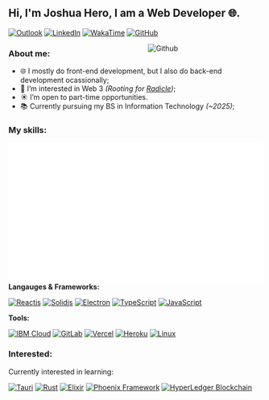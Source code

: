 <!--
  Attribution: https://github.com/onimur/onimur
-->

## Hi, I'm Joshua Hero, I am a Web Developer 🌐.

[![Outlook](https://img.shields.io/badge/-Outlook-0078D4?style=for-the-badge&logo=Microsoft-Outlook&logoColor=white)](mailto:jhdcrux@outlook.com)
[![LinkedIn](https://img.shields.io/badge/-LinkedIn-blue?style=for-the-badge&logo=Linkedin&logoColor=white)](https://www.linkedin.com/in/jhdcruz/)
[![WakaTime](https://img.shields.io/badge/-Wakatime-fff?style=for-the-badge&logo=Wakatime&logoColor=black)](https://wakatime.com/@jhdcruz)
[![GitHub](https://img.shields.io/badge/-Github-000?style=for-the-badge&logo=Github&logoColor=white)](https://github.com/jhdcruz)


<img width="45%" align="right" alt="Github" src="https://raw.githubusercontent.com/onimur/.github/master/.resources/git-header.svg" />


### About me:

- 🌐 I mostly do front-end development, but I also do back-end development ocassionally;
- 🌱 I’m interested in Web 3 _(Rooting for [Radicle](https://radicle.xyz))_;
- ☀️ I’m open to part-time opportunities.
- 📚 Currently pursuing my BS in Information Technology _(~2025)_;

### My skills:

<p>
  <!-- Metrics -->
  <img align="right" alt="Jhdcruz's github stats" src="./github-metrics.svg" />

  <!-- Skills -->
  **Langauges & Frameworks:**
  <br />

  <a href="https://reactjs.org"><img width="5%" src="https://www.vectorlogo.zone/logos/reactjs/reactjs-icon.svg" title="Reactjs"></a>
  <a href="https://solidjs.com"><img width="5%" src="https://upload.vectorlogo.zone/logos/solidjs/images/d514fbf4-e50a-4efa-933b-061bded05cd5.svg" title="Solidjs"></a>
  <a href="https://electronjs.org"><img width="5%" src="https://www.vectorlogo.zone/logos/electronjs/electronjs-icon.svg" title="Electron"></a>
  <a href="https://typescriptlang.org"><img width="5%" src="https://www.vectorlogo.zone/logos/typescriptlang/typescriptlang-icon.svg" title="TypeScript"></a>
  <a href="https://developer.mozilla.org/en-US/docs/Web/javascript"><img width="5%" src="https://upload.vectorlogo.zone/logos/javascript/images/239ec8a4-163e-4792-83b6-3f6d96911757.svg" title="JavaScript"></a>

  **Tools:**
  <br />
  
  <a href="https://cloud.ibm.com/"><img width="5%" src="https://www.vectorlogo.zone/logos/ibm_cloud/ibm_cloud-icon.svg" title="IBM Cloud"></a>
  <a href="https://gitlab.com"><img width="5%" src="https://www.vectorlogo.zone/logos/gitlab/gitlab-icon.svg" title="GitLab"></a>
  <a href="https://vercel.com"><img width="5%" src="https://www.vectorlogo.zone/logos/zeit/zeit-icon.svg" title="Vercel"></a>
  <a href="https://heroku.com"><img width="5%" src="https://www.vectorlogo.zone/logos/heroku/heroku-icon.svg" title="Heroku"></a>
  <a href="#"><img width="5%" src="https://www.vectorlogo.zone/logos/linux/linux-icon.svg" title="Linux"></a>
  
  </p>
  
### Interested:
 
 Currently interested in learning:
 
 <p>
  <a href="https://tauri.studio"><img width="5%" src="https://raw.githubusercontent.com/bestofjs/bestofjs-webui/6a27f1be5327f2a7da21e393b12fea5b9160237f/public/logos/tauri.svg" title="Tauri"></a>
  <a href="https://rust-lang.org/"><img width="5%" src="https://www.vectorlogo.zone/logos/rust-lang/rust-lang-icon.svg" title="Rust"></a>
  <a href="https://elixir-lang.org/"><img width="5%" src="https://www.vectorlogo.zone/logos/elixir-lang/elixir-lang-icon.svg" title="Elixir"></a>
  <a href="https://www.phoenixframework.org/"><img width="6%" src="https://raw.githubusercontent.com/get-icon/geticon/fc0f660daee147afb4a56c64e12bde6486b73e39/icons/phoenix.svg" title="Phoenix Framework"></a>
  <a href="https://hyperledger.org"><img width="5%" src="https://www.vectorlogo.zone/logos/hyperledger/hyperledger-icon.svg" title="HyperLedger Blockchain"></a>
</p>
